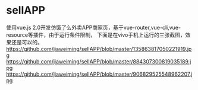 # sellAPP
使用vue.js 2.0开发仿饿了么外卖APP商家页，基于vue-router,vue-cli,vue-resource等插件，由于运行条件限制，
下面是在vivo手机上运行的三张截图，效果还是可以的。
https://github.com/jiaweiming/sellAPP/blob/master/135863817050221919.jpg
https://github.com/jiaweiming/sellAPP/blob/master/884307300819035189.jpg
https://github.com/jiaweiming/sellAPP/blob/master/906829525548962207.jpg
